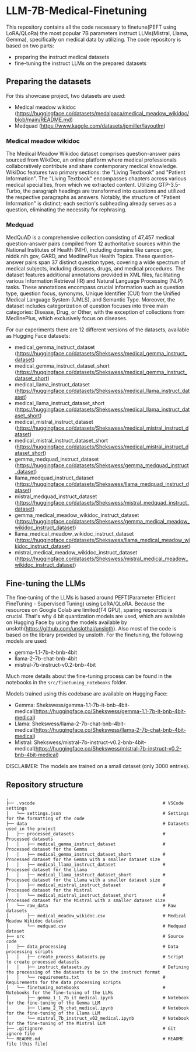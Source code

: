 # LLM-7B-Medical-Finetuning

This repository contains all the code necessary to finetune(PEFT using LoRA/QLoRa) the most popular 7B parameters instruct LLMs(Mistral, Llama, Gemma), specifically on medical data by utilizing. The code repository is based on two parts:
- preparing the instruct medical datasets
- fine-tuning the instruct LLMs on the prepared datasets

## Preparing the datasets

For this showcase project, two datasets are used:
- Medical meadow wikidoc (https://huggingface.co/datasets/medalpaca/medical_meadow_wikidoc/blob/main/README.md)
- Medquad (https://www.kaggle.com/datasets/jpmiller/layoutlm)

### Medical meadow wikidoc

The Medical Meadow Wikidoc dataset comprises question-answer pairs sourced from WikiDoc, an online platform where medical professionals collaboratively contribute and share contemporary medical knowledge. WikiDoc features two primary sections: the "Living Textbook" and "Patient Information". The "Living Textbook" encompasses chapters across various medical specialties, from which we extracted content. Utilizing GTP-3.5-Turbo, the paragraph headings are transformed into questions and utilized the respective paragraphs as answers. Notably, the structure of "Patient Information" is distinct; each section's subheading already serves as a question, eliminating the necessity for rephrasing.

### Medquad

MedQuAD is a comprehensive collection consisting of 47,457 medical question-answer pairs compiled from 12 authoritative sources within the National Institutes of Health (NIH), including domains like cancer.gov, niddk.nih.gov, GARD, and MedlinePlus Health Topics. These question-answer pairs span 37 distinct question types, covering a wide spectrum of medical subjects, including diseases, drugs, and medical procedures. The dataset features additional annotations provided in XML files, facilitating various Information Retrieval (IR) and Natural Language Processing (NLP) tasks. These annotations encompass crucial information such as question type, question focus, synonyms, Unique Identifier (CUI) from the Unified Medical Language System (UMLS), and Semantic Type. Moreover, the dataset includes categorization of question focuses into three main categories: Disease, Drug, or Other, with the exception of collections from MedlinePlus, which exclusively focus on diseases.

For our experiments there are 12 different versions of the datasets, available as Hugging Face datasets:
- medical_gemma_instruct_dataset (https://huggingface.co/datasets/Shekswess/medical_gemma_instruct_dataset)
- medical_gemma_instruct_dataset_short (https://huggingface.co/datasets/Shekswess/medical_gemma_instruct_dataset_short)
- medical_llama_instruct_dataset (https://huggingface.co/datasets/Shekswess/medical_llama_instruct_dataset)
- medical_llama_instruct_dataset_short (https://huggingface.co/datasets/Shekswess/medical_llama_instruct_dataset_short)
- medical_mistral_instruct_dataset (https://huggingface.co/datasets/Shekswess/medical_mistral_instruct_dataset)
- medical_mistral_instruct_dataset_short (https://huggingface.co/datasets/Shekswess/medical_mistral_instruct_dataset_short)
- gemma_medquad_instruct_dataset (https://huggingface.co/datasets/Shekswess/gemma_medquad_instruct_dataset)
- llama_medquad_instruct_dataset (https://huggingface.co/datasets/Shekswess/llama_medquad_instruct_dataset)
- mistral_medquad_instruct_dataset (https://huggingface.co/datasets/Shekswess/mistral_medquad_instruct_dataset)
- gemma_medical_meadow_wikidoc_instruct_dataset (https://huggingface.co/datasets/Shekswess/gemma_medical_meadow_wikidoc_instruct_dataset)
- llama_medical_meadow_wikidoc_instruct_dataset (https://huggingface.co/datasets/Shekswess/llama_medical_meadow_wikidoc_instruct_dataset)
- mistral_medical_meadow_wikidoc_instruct_dataset (https://huggingface.co/datasets/Shekswess/mistral_medical_meadow_wikidoc_instruct_dataset)


## Fine-tuning the LLMs

The fine-tuning of the LLMs is based around PEFT(Parameter Efficient FineTuning - Supervised Tuning) using LoRA/QLoRA. Because the resources on Google Colab are limited(T4 GPU), sparing resources is crucial. That's why 4 bit quantization models are used, which are available on Hugging Face by using the models available by unsloth(https://github.com/unslothai/unsloth). Also most of the code is based on the library provided by unsloth.
For the finetuning, the following models are used:
- gemma-1.1-7b-it-bnb-4bit
- llama-2-7b-chat-bnb-4bit
- mistral-7b-instruct-v0.2-bnb-4bit

Much more details about the fine-tuning process can be found in the notebooks in the `src/finetuning_notebooks` folder.

Models trained using this codebase are available on Hugging Face:
- Gemma: Shekswess/gemma-1.1-7b-it-bnb-4bit-medical(https://huggingface.co/Shekswess/gemma-1.1-7b-it-bnb-4bit-medical)
- Llama: Shekswess/llama-2-7b-chat-bnb-4bit-medical(https://huggingface.co/Shekswess/llama-2-7b-chat-bnb-4bit-medical)
- Mistral: Shekswess/mistral-7b-instruct-v0.2-bnb-4bit-medical(https://huggingface.co/Shekswess/mistral-7b-instruct-v0.2-bnb-4bit-medical)

DISCLAIMER: The models are trained on a small dataset (only 3000 entries).

## Repository structure
```
.
├── .vscode                                                 # VSCode settings
│   └── settings.json                                       # Settings for the formatting of the code
├── data                                                    # Datasets used in the project
│   ├── processed_datasets                                  # Processed datasets
│   │   ├── medical_gemma_instruct_dataset                  # Processed dataset for the Gemma
│   │   ├── medical_gemma_instruct_dataset_short            # Processed dataset for the Gemma with a smaller dataset size
│   │   ├── medical_llama_instruct_dataset                  # Processed dataset for the Llama
│   │   ├── medical_llama_instruct_dataset_short            # Processed dataset for the Llama with a smaller dataset size
│   │   ├── medical_mistral_instruct_dataset                # Processed dataset for the Mistral
│   │   └── medical_mistral_instruct_dataset_short          # Processed dataset for the Mistral with a smaller dataset size
│   └── raw_data                                            # Raw datasets
│       ├── medical_meadow_wikidoc.csv                      # Medical Meadow Wikidoc dataset
│       └── medquad.csv                                     # Medquad dataset
├── src                                                     # Source code
│   ├── data_processing                                     # Data processing scripts
│   │   ├── create_process_datasets.py                      # Script to create processed datasets
│   │   ├── instruct_datasets.py                            # Defining the processing of the datasets to be in the instruct format
│   │   └── requirements.txt                                # Requirements for the data processing scripts
│   └── finetuning_notebooks                                # Notebooks for the fine-tuning of the LLMs
│       ├── gemma_1_1_7b_it_medical.ipynb                   # Notebook for the fine-tuning of the Gemma LLM
│       ├── llama_2_7b_chat_medical.ipynb                   # Notebook for the fine-tuning of the Llama LLM
│       └── mistral_7b_instruct_v02_medical.ipynb           # Notebook for the fine-tuning of the Mistral LLM
├── .gitignore                                              # Git ignore file
└── README.md                                               # README file (this file)
```
